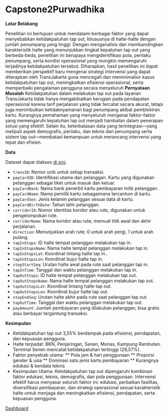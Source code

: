 # Capstone2Purwadhika

**Latar Belakang**

Penelitian ini bertujuan untuk mendalami berbagai faktor yang dapat menyebabkan ketidakpatuhan tap out, khususnya di halte-halte dengan jumlah penumpang yang tinggi. Dengan menganalisis dan membandingkan karakteristik halte yang menunjukkan tingkat kepatuhan tap out yang berbeda-beda, penelitian ini berupaya mengidentifikasi pola, perilaku penumpang, serta kondisi operasional yang mungkin memengaruhi terjadinya ketidakpatuhan tersebut. Diharapkan, hasil penelitian ini dapat memberikan perspektif baru mengenai strategi intervensi yang dapat diterapkan oleh TransJakarta guna mencegah dan meminimalisir kasus ketidakpatuhan tap out, meningkatkan efisiensi operasional, serta memperbaiki pengalaman pengguna secara menyeluruh
**Pernyataan Masalah**
Ketidakpatuhan dalam melakukan tap out pada layanan TransJakarta tidak hanya mengakibatkan kerugian pada pendapatan operasional karena tarif perjalanan yang tidak tercatat secara akurat, tetapi juga menimbulkan ketidaknyamanan bagi penumpang akibat pemblokiran kartu. Kurangnya pemahaman yang menyeluruh mengenai faktor-faktor yang memengaruhi kepatuhan tap out menjadi hambatan dalam penerapan solusi yang efektif. Selain itu, keterbatasan data yang terintegrasi—yang meliputi aspek demografis, perilaku, dan teknis dari penumpang serta sistem tap out—membatasi kemampuan untuk merancang intervensi yang tepat dan efisien.

**Data**

Dataset dapat diakses [di sini](https://www.kaggle.com/datasets/dikisahkan/transjakarta-transportation-transaction).
* `transID`: Nomor unik untuk setiap transaksi.
* `payCardID`: Identifikasi utama dari pelanggan. Kartu yang digunakan pelanggan sebagai tiket untuk masuk dan keluar.
* `payCardBank`: Nama bank penerbit kartu pembayaran milik pelanggan.
* `payCardName`: Nama pemilik kartu sebagaimana tercantum di kartu.
* `payCardSex`: Jenis kelamin pelanggan sesuai data di kartu.
* `payCardBirthDate`: Tahun lahir pelanggan.
* `corridorID`: Nomor identitas koridor atau rute, digunakan untuk pengelompokan rute.
* `corridorName`: Nama koridor atau rute, memuat titik awal dan akhir perjalanan.
* `direction`: Menunjukkan arah rute; 0 untuk arah pergi, 1 untuk arah pulang.
* `tapInStops`: ID halte tempat pelanggan melakukan tap in.
* `tapInStopsName`: Nama halte tempat pelanggan melakukan tap in.
* `tapInStopsLat`: Koordinat lintang halte tap in..
* `tapInStopsLon`: Koordinat bujur halte tap in.
* `stopStartSeq`: Urutan halte awal pada rute saat pelanggan tap in.
* `tapInTime`: Tanggal dan waktu pelanggan melakukan tap in.
* `tapOutStops`: ID halte tempat pelanggan melakukan tap out.
* `tapOutStopsName`: Nama halte tempat pelanggan melakukan tap out.
* `tapOutStopsLat`: Koordinat lintang halte tap out.
* `tapOutStopsLon`: Koordinat bujur halte tap out.
* `stopEndSeq`: Urutan halte akhir pada rute saat pelanggan tap out.
* `tapOutTime`: Tanggal dan waktu pelanggan melakukan tap out.
* `payAmount`: Jumlah pembayaran yang dilakukan pelanggan; bisa gratis atau berbayar tergantung transaksi.

  
**Kesimpulan**

* Ketidakpatuhan tap out 3,55% berdampak pada efisiensi, pendapatan, dan kepuasan pengguna.
* Halte terpadat: BKN, Penjaringan, Senen, Monas, Kampung Rambutan. Terminal Senen mencatat ketidakpatuhan tertinggi (28,57%).
* Faktor penyebab utama:
** Pola jam & hari penggunaan
** Proporsi gender & usia
** Dominasi satu jenis kartu pembayaran
** Kurangnya edukasi & kendala teknis
* Kesimpulan Utama:
Ketidakpatuhan tap out dipengaruhi kombinasi faktor edukasi, teknis, demografis, dan pola penggunaan.
Intervensi efektif harus menyasar seluruh faktor ini: edukasi, perbaikan fasilitas, diversifikasi pembayaran, dan strategi operasional sesuai karakteristik halte untuk menjaga dan meningkatkan efisiensi, pendapatan, serta kepuasan pengguna.

[Dashboard](https://public.tableau.com/app/profile/bagus.permono/viz/Transjakarta_17507725712080/Dashboard3?publish=yes)
